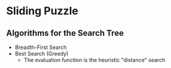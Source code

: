 # Sliding Puzzle
## Algorithms for the Search Tree
- Breadth-First Search
- Best Search (Greedy)
  - The evaluation function is the heuristic "distance" search
